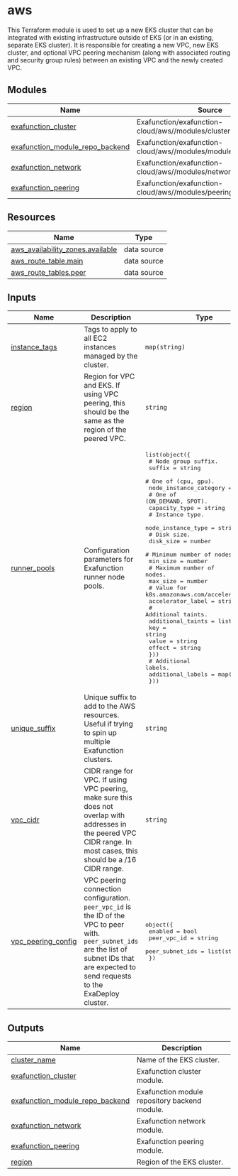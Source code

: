 # aws

This Terraform module is used to set up a new EKS cluster that can be integrated with existing infrastructure outside of EKS (or in an existing, separate EKS cluster). It is responsible for creating a new VPC, new EKS cluster, and optional VPC peering mechanism (along with associated routing and security group rules) between an existing VPC and the newly created VPC.

<!-- BEGIN_TF_DOCS -->
## Modules

| Name | Source | Version |
|------|--------|---------|
| <a name="module_exafunction_cluster"></a> [exafunction\_cluster](#module\_exafunction\_cluster) | Exafunction/exafunction-cloud/aws//modules/cluster | 0.1.1 |
| <a name="module_exafunction_module_repo_backend"></a> [exafunction\_module\_repo\_backend](#module\_exafunction\_module\_repo\_backend) | Exafunction/exafunction-cloud/aws//modules/module_repo_backend | 0.1.1 |
| <a name="module_exafunction_network"></a> [exafunction\_network](#module\_exafunction\_network) | Exafunction/exafunction-cloud/aws//modules/network | 0.1.1 |
| <a name="module_exafunction_peering"></a> [exafunction\_peering](#module\_exafunction\_peering) | Exafunction/exafunction-cloud/aws//modules/peering | 0.1.1 |

## Resources

| Name | Type |
|------|------|
| [aws_availability_zones.available](https://registry.terraform.io/providers/hashicorp/aws/latest/docs/data-sources/availability_zones) | data source |
| [aws_route_table.main](https://registry.terraform.io/providers/hashicorp/aws/latest/docs/data-sources/route_table) | data source |
| [aws_route_tables.peer](https://registry.terraform.io/providers/hashicorp/aws/latest/docs/data-sources/route_tables) | data source |

## Inputs

| Name | Description | Type | Default | Required |
|------|-------------|------|---------|:--------:|
| <a name="input_instance_tags"></a> [instance\_tags](#input\_instance\_tags) | Tags to apply to all EC2 instances managed by the cluster. | `map(string)` | `{}` | no |
| <a name="input_region"></a> [region](#input\_region) | Region for VPC and EKS. If using VPC peering, this should be the same as the region of the peered VPC. | `string` | n/a | yes |
| <a name="input_runner_pools"></a> [runner\_pools](#input\_runner\_pools) | Configuration parameters for Exafunction runner node pools. | <pre>list(object({<br>    # Node group suffix.<br>    suffix = string<br>    # One of (cpu, gpu).<br>    node_instance_category = string<br>    # One of (ON_DEMAND, SPOT).<br>    capacity_type = string<br>    # Instance type.<br>    node_instance_type = string<br>    # Disk size.<br>    disk_size = number<br>    # Minimum number of nodes.<br>    min_size = number<br>    # Maximum number of nodes.<br>    max_size = number<br>    # Value for k8s.amazonaws.com/accelerator.<br>    accelerator_label = string<br>    # Additional taints.<br>    additional_taints = list(object({<br>      key    = string<br>      value  = string<br>      effect = string<br>    }))<br>    # Additional labels.<br>    additional_labels = map(string)<br>  }))</pre> | <pre>[<br>  {<br>    "accelerator_label": "nvidia-tesla-t4",<br>    "additional_labels": {},<br>    "additional_taints": [],<br>    "capacity_type": "ON_DEMAND",<br>    "disk_size": 100,<br>    "max_size": 10,<br>    "min_size": 1,<br>    "node_instance_category": "gpu",<br>    "node_instance_type": "g4dn.xlarge",<br>    "suffix": "gpu"<br>  }<br>]</pre> | no |
| <a name="input_unique_suffix"></a> [unique\_suffix](#input\_unique\_suffix) | Unique suffix to add to the AWS resources. Useful if trying to spin up multiple Exafunction clusters. | `string` | `""` | no |
| <a name="input_vpc_cidr"></a> [vpc\_cidr](#input\_vpc\_cidr) | CIDR range for VPC. If using VPC peering, make sure this does not overlap with addresses in the peered VPC CIDR range. In most cases, this should be a /16 CIDR range. | `string` | n/a | yes |
| <a name="input_vpc_peering_config"></a> [vpc\_peering\_config](#input\_vpc\_peering\_config) | VPC peering connection configuration. `peer_vpc_id` is the ID of the VPC to peer with. `peer_subnet_ids` are the list of subnet IDs that are expected to send requests to the ExaDeploy cluster. | <pre>object({<br>    enabled         = bool<br>    peer_vpc_id     = string<br>    peer_subnet_ids = list(string)<br>  })</pre> | n/a | yes |

## Outputs

| Name | Description |
|------|-------------|
| <a name="output_cluster_name"></a> [cluster\_name](#output\_cluster\_name) | Name of the EKS cluster. |
| <a name="output_exafunction_cluster"></a> [exafunction\_cluster](#output\_exafunction\_cluster) | Exafunction cluster module. |
| <a name="output_exafunction_module_repo_backend"></a> [exafunction\_module\_repo\_backend](#output\_exafunction\_module\_repo\_backend) | Exafunction module repository backend module. |
| <a name="output_exafunction_network"></a> [exafunction\_network](#output\_exafunction\_network) | Exafunction network module. |
| <a name="output_exafunction_peering"></a> [exafunction\_peering](#output\_exafunction\_peering) | Exafunction peering module. |
| <a name="output_region"></a> [region](#output\_region) | Region of the EKS cluster. |
<!-- END_TF_DOCS -->
